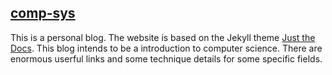 ## [comp-sys](https://wongsingfo.github.io/comp-sys/)

This is a personal blog. The website is based on the Jekyll theme [Just the Docs](https://github.com/pmarsceill/just-the-docs). This blog intends to be a introduction to computer science. There are enormous userful links and some technique details for some specific fields.


